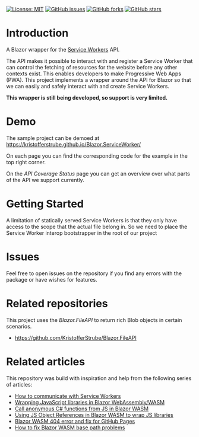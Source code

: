 [![License: MIT](https://img.shields.io/badge/License-MIT-yellow.svg)](/LICENSE.md)
[![GitHub issues](https://img.shields.io/github/issues/KristofferStrube/Blazor.ServiceWorker)](https://github.com/KristofferStrube/Blazor.ServiceWorker/issues)
[![GitHub forks](https://img.shields.io/github/forks/KristofferStrube/Blazor.ServiceWorker)](https://github.com/KristofferStrube/Blazor.ServiceWorker/network/members)
[![GitHub stars](https://img.shields.io/github/stars/KristofferStrube/Blazor.ServiceWorker)](https://github.com/KristofferStrube/Blazor.ServiceWorker/stargazers)

<!-- [![NuGet Downloads (official NuGet)](https://img.shields.io/nuget/dt/KristofferStrube.Blazor.ServiceWorker?label=NuGet%20Downloads)](https://www.nuget.org/packages/KristofferStrube.Blazor.ServiceWorker/) -->

# Introduction
A Blazor wrapper for the [Service Workers](https://www.w3.org/TR/service-workers/) API.

The API makes it possible to interact with and register a Service Worker that can control the fetching of resources for the website before any other contexts exist. This enables developers to make Progressive Web Apps (PWA). This project implements a wrapper around the API for Blazor so that we can easily and safely interact with and create Service Workers.

**This wrapper is still being developed, so support is very limited.**

# Demo
The sample project can be demoed at https://kristofferstrube.github.io/Blazor.ServiceWorker/

On each page you can find the corresponding code for the example in the top right corner.

On the *API Coverage Status* page you can get an overview over what parts of the API we support currently.

# Getting Started
A limitation of statically served Service Workers is that they only have access to the scope that the actual file belong in.
So we need to place the Service Worker interop bootstrapper in the root of our project

# Issues
Feel free to open issues on the repository if you find any errors with the package or have wishes for features.

# Related repositories
This project uses the *Blazor.FileAPI* to return rich Blob objects in certain scenarios.
- https://github.com/KristofferStrube/Blazor.FileAPI

# Related articles
This repository was build with inspiration and help from the following series of articles:

- [How to communicate with Service Workers](https://felixgerschau.com/how-to-communicate-with-service-workers/)
- [Wrapping JavaScript libraries in Blazor WebAssembly/WASM](https://blog.elmah.io/wrapping-javascript-libraries-in-blazor-webassembly-wasm/)
- [Call anonymous C# functions from JS in Blazor WASM](https://blog.elmah.io/call-anonymous-c-functions-from-js-in-blazor-wasm/)
- [Using JS Object References in Blazor WASM to wrap JS libraries](https://blog.elmah.io/using-js-object-references-in-blazor-wasm-to-wrap-js-libraries/)
- [Blazor WASM 404 error and fix for GitHub Pages](https://blog.elmah.io/blazor-wasm-404-error-and-fix-for-github-pages/)
- [How to fix Blazor WASM base path problems](https://blog.elmah.io/how-to-fix-blazor-wasm-base-path-problems/)
